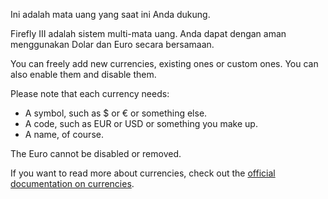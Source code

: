 Ini adalah mata uang yang saat ini Anda dukung.

Firefly III adalah sistem multi-mata uang. Anda dapat dengan aman menggunakan Dolar dan Euro secara bersamaan.

You can freely add new currencies, existing ones or custom ones. You can also enable them and disable them.

Please note that each currency needs:

- A symbol, such as $ or € or something else.
- A code, such as EUR or USD or something you make up.
- A name, of course.

The Euro cannot be disabled or removed.

If you want to read more about currencies, check out the [official documentation on currencies](https://docs.firefly-iii.org/concepts/currencies).